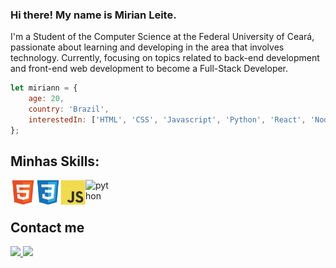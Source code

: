 ### Hi there! My name is Mirian Leite.

I'm a Student of the Computer Science at the Federal University of Ceará, passionate about learning and developing in the area that involves technology. Currently, focusing on topics related to back-end development and front-end web development to become a Full-Stack Developer.

```javascript
let miriann = {
    age: 20,
    country: 'Brazil',
    interestedIn: ['HTML', 'CSS', 'Javascript', 'Python', 'React', 'NodeJS'],
};
```
<!--
 <img height="180em" src="https://github-readme-stats.vercel.app/api?username=miriann&show_icons=true&theme=dracula&include_all_commits=true&count_private=true"/>
 <img height="180em" src="https://github-readme-stats.vercel.app/api/top-langs/?username=miriann&layout=compact&langs_count=7&theme=dracula"/>
-->

## Minhas **Skills**:

<img align="left" alt="html" heigth="30" width="40" src="https://raw.githubusercontent.com/devicons/devicon/master/icons/html5/html5-original.svg">
<img align="left" alt="css" heigth="30" width="40" src="https://raw.githubusercontent.com/devicons/devicon/master/icons/css3/css3-original.svg">
<img align="left" alt="js" heigth="30" width="40" src="https://raw.githubusercontent.com/devicons/devicon/master/icons/javascript/javascript-original.svg">
<img align="left" alt="python" heigth="30" width="40" src="https://cdn.icon-icons.com/icons2/112/PNG/512/python_18894.png"><br>


<br>

## Contact me

<div>
<a href = "mailto:miriannleit@gmail.com">
<img src="https://img.shields.io/badge/-Gmail-%23EA4335?style=for-the-badge&logo=gmail&logoColor=white" target="_blank">
</a>
<a href = "https://www.linkedin.com/in/mirianleit/">
  <img src="https://img.shields.io/badge/LinkedIn-0077B5?style=for-the-badge&logo=linkedin&logoColor=white" target="_blank">
</a>
</div>
